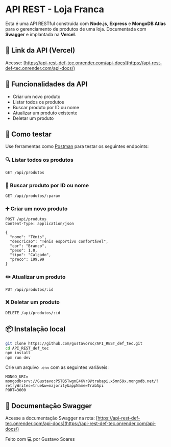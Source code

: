 # API REST - Loja Franca

Esta é uma API RESTful construída com **Node.js**, **Express** e **MongoDB Atlas** para o gerenciamento de produtos de uma loja. Documentada com **Swagger** e implantada na **Vercel**.

## 🔗 Link da API (Vercel)
Acesse: [https://api-rest-def-tec.onrender.com/api-docs](https://api-rest-def-tec.onrender.com/api-docs/)

## 🚀 Funcionalidades da API

- Criar um novo produto
- Listar todos os produtos
- Buscar produto por ID ou nome
- Atualizar um produto existente
- Deletar um produto

## 🧪 Como testar

Use ferramentas como [Postman](https://www.postman.com/) para testar os seguintes endpoints:

### 🔍 Listar todos os produtos
```http
GET /api/produtos
```

### 🔎 Buscar produto por ID ou nome
```http
GET /api/produtos/:param
```

### ➕ Criar um novo produto
```http
POST /api/produtos
Content-Type: application/json

{
  "nome": "Tênis",
  "descricao": "Tênis esportivo confortável",
  "cor": "Branco",
  "peso": 1.0,
  "tipo": "Calçado",
  "preco": 199.99
}
```

### ✏️ Atualizar um produto
```http
PUT /api/produtos/:id
```

### ❌ Deletar um produto
```http
DELETE /api/produtos/:id
```

## 📦 Instalação local

```bash
git clone https://github.com/gustavorsc/API_REST_def_tec.git
cd API_REST_def_tec
npm install
npm run dev
```

Crie um arquivo `.env` com as seguintes variáveis:

```
MONGO_URI= mongodb+srv://Gustavo:P5TQ5TwgnE4KVr8@trabapi.x5mn59x.mongodb.net/?retryWrites=true&w=majority&appName=TrabApi
PORT=3000
```

## 📄 Documentação Swagger

Acesse a documentação Swagger na rota:
[https://api-rest-def-tec.onrender.com/api-docs](https://api-rest-def-tec.onrender.com/api-docs/)


Feito com 💻 por Gustavo Soares
